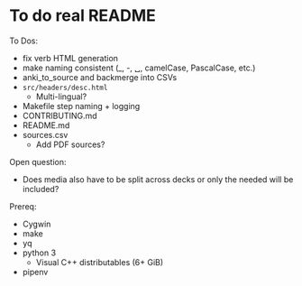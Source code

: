 # To do real README

To Dos:

- fix verb HTML generation
- make naming consistent (_, -, ␣, camelCase, PascalCase, etc.)
- anki_to_source and backmerge into CSVs
- `src/headers/desc.html`
  - Multi-lingual?
- Makefile step naming + logging
- CONTRIBUTING.md
- README.md
- sources.csv
  - Add PDF sources?

Open question:

- Does media also have to be split across decks or only the needed will be included?

Prereq:

- Cygwin
- make
- yq
- python 3
  - Visual C++ distributables (6+ GiB)
- pipenv
